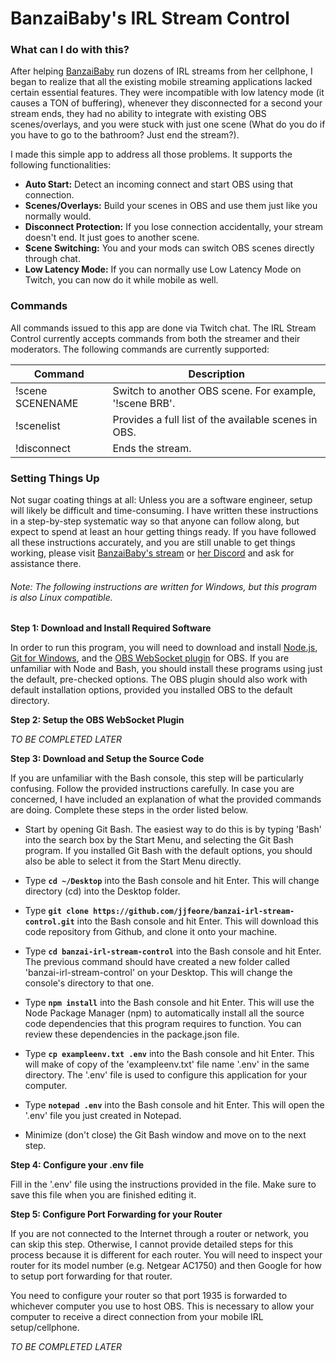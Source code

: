 # BanzaiBaby's IRL Stream Control

### What can I do with this?
After helping [BanzaiBaby](https://www.twitch.tv/banzaibaby) run dozens of IRL streams from her cellphone, I began to realize that all the existing mobile streaming applications lacked certain essential features. They were incompatible with low latency mode (it causes a TON of buffering), whenever they disconnected for a second your stream ends, they had no ability to integrate with existing OBS scenes/overlays, and you were stuck with just one scene (What do you do if you have to go to the bathroom? Just end the stream?).

I made this simple app to address all those problems. It supports the following functionalities:

* **Auto Start:** Detect an incoming connect and start OBS using that connection.
* **Scenes/Overlays:** Build your scenes in OBS and use them just like you normally would.
* **Disconnect Protection:** If you lose connection accidentally, your stream doesn't end. It just goes to another scene.
* **Scene Switching:** You and your mods can switch OBS scenes directly through chat.
* **Low Latency Mode:** If you can normally use Low Latency Mode on Twitch, you can now do it while mobile as well.

### Commands
All commands issued to this app are done via Twitch chat. The IRL Stream Control currently accepts commands from both the streamer and their moderators. The following commands are currently supported:


| **Command** | **Description** |
|---|---|
|!scene SCENENAME|Switch to another OBS scene. For example, '!scene BRB'.|
|!scenelist|Provides a full list of the available scenes in OBS.|
|!disconnect|Ends the stream.|

### Setting Things Up
Not sugar coating things at all: Unless you are a software engineer, setup will likely be difficult and time-consuming. I have written these instructions in a step-by-step systematic way so that anyone can follow along, but expect to spend at least an hour getting things ready. If you have followed all these instructions accurately, and you are still unable to get things working, please visit [BanzaiBaby's stream](https://www.twitch.tv/banzaibaby) or [her Discord](https://discordapp.com/invite/banzaibaby) and ask for assistance there.

###### *Note:* The following instructions are written for Windows, but this program is also Linux compatible.


**Step 1: Download and Install Required Software**

In order to run this program, you will need to download and install [Node.js](https://nodejs.org/en/download/), [Git for Windows](https://gitforwindows.org/), and the [OBS WebSocket plugin](https://obsproject.com/forum/resources/obs-websocket-remote-control-of-obs-studio-made-easy.466/) for OBS. If you are unfamiliar with Node and Bash, you should install these programs using just the default, pre-checked options. The OBS plugin should also work with default installation options, provided you installed OBS to the default directory.

**Step 2: Setup the OBS WebSocket Plugin**

*TO BE COMPLETED LATER*

**Step 3: Download and Setup the Source Code**

If you are unfamiliar with the Bash console, this step will be particularly confusing. Follow the provided instructions carefully. In case you are concerned, I have included an explanation of what the provided commands are doing. Complete these steps in the order listed below.

- Start by opening Git Bash. The easiest way to do this is by typing 'Bash' into the search box by the Start Menu, and selecting the Git Bash program. If you installed Git Bash with the default options, you should also be able to select it from the Start Menu directly.

- Type **```cd ~/Desktop```** into the Bash console and hit Enter. This will change directory (cd) into the Desktop folder.

- Type **```git clone https://github.com/jjfeore/banzai-irl-stream-control.git```** into the Bash console and hit Enter. This will download this code repository from Github, and clone it onto your machine.

- Type **```cd banzai-irl-stream-control```** into the Bash console and hit Enter. The previous command should have created a new folder called 'banzai-irl-stream-control' on your Desktop. This will change the console's directory to that one.

- Type **```npm install```** into the Bash console and hit Enter. This will use the Node Package Manager (npm) to automatically install all the source code dependencies that this program requires to function. You can review these dependencies in the package.json file.

- Type **```cp exampleenv.txt .env```** into the Bash console and hit Enter. This will make of copy of the 'exampleenv.txt' file name '.env' in the same directory. The '.env' file is used to configure this application for your computer.

- Type **```notepad .env```** into the Bash console and hit Enter. This will open the '.env' file you just created in Notepad.

- Minimize (don't close) the Git Bash window and move on to the next step.

**Step 4: Configure your .env file**

Fill in the '.env' file using the instructions provided in the file. Make sure to save this file when you are finished editing it.

**Step 5: Configure Port Forwarding for your Router**

If you are not connected to the Internet through a router or network, you can skip this step. Otherwise, I cannot provide detailed steps for this process because it is different for each router. You will need to inspect your router for its model number (e.g. Netgear AC1750) and then Google for how to setup port forwarding for that router.

You need to configure your router so that port 1935 is forwarded to whichever computer you use to host OBS. This is necessary to allow your computer to receive a direct connection from your mobile IRL setup/cellphone.

*TO BE COMPLETED LATER*

